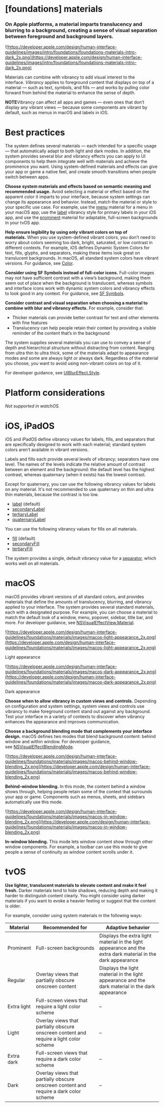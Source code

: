 # **[foundations] materials**

### On Apple platforms, a material imparts translucency and blurring to a background, creating a sense of visual separation between foreground and background layers.

![https://developer.apple.com/design/human-interface-guidelines/images/intro/foundations/foundations-materials-intro-dark_2x.png](https://developer.apple.com/design/human-interface-guidelines/images/intro/foundations/foundations-materials-intro-dark_2x.png)

Materials can combine with vibrancy to add visual interest to the interface. *Vibrancy* applies to foreground content that displays on top of a material — such as text, symbols, and fills — and works by pulling color forward from behind the material to enhance the sense of depth.

**NOTE**Vibrancy can affect all apps and games — even ones that don’t display any vibrant views — because some components are vibrant by default, such as menus in macOS and labels in iOS.

# **Best practices**

The system defines several materials — each intended for a specific usage — that automatically adapt to both light and dark modes. In addition, the system provides several blur and vibrancy effects you can apply to UI components to help them integrate well with materials and achieve the prominence you want. Using system-defined materials and effects can give your app or game a native feel, and create smooth transitions when people switch between apps.

**Choose system materials and effects based on semantic meaning and recommended usage.** Avoid selecting a material or effect based on the apparent color it imparts to your interface, because system settings can change its appearance and behavior. Instead, match the material or style to your specific use case. For example, use the [menu](https://developer.apple.com/documentation/appkit/nsvisualeffectview/material/menu) material for a menu in your macOS app, use the [label](https://developer.apple.com/documentation/uikit/uivibrancyeffectstyle/label) vibrancy style for primary labels in your iOS app, and use the [prominent](https://developer.apple.com/documentation/uikit/uiblureffect/style/prominent) material for adaptable, full-screen backgrounds in your tvOS app.

**Help ensure legibility by using only vibrant colors on top of materials.** When you use system-defined vibrant colors, you don’t need to worry about colors seeming too dark, bright, saturated, or low contrast in different contexts. For example, iOS defines Dynamic System Colors for text, fills, glyphs, and separators, making these items look great on translucent backgrounds. In macOS, all standard system colors have vibrant versions. For guidance, see [Color](https://developer.apple.com/design/human-interface-guidelines/foundations/color).

**Consider using SF Symbols instead of full-color icons.** Full-color images may not have sufficient contrast with a view’s background, making them seem out of place when the background is translucent, whereas symbols and interface icons work with dynamic system colors and vibrancy effects to look good in any context. For guidance, see [SF Symbols](https://developer.apple.com/design/human-interface-guidelines/foundations/sf-symbols).

**Consider contrast and visual separation when choosing a material to combine with blur and vibrancy effects.** For example, consider that:

- Thicker materials can provide better contrast for text and other elements with fine features
- Translucency can help people retain their context by providing a visible reminder of the content that’s in the background

The system supplies several materials you can use to convey a sense of depth and hierarchical structure without distracting from content. Ranging from ultra thin to ultra thick, some of the materials adapt to appearance modes and some are always light or always dark. Regardless of the material you choose, you want to avoid using non-vibrant colors on top of it.

For developer guidance, see [UIBlurEffect.Style](https://developer.apple.com/documentation/uikit/uiblureffect/style).

# **Platform considerations**

*Not supported in watchOS.*

# **iOS, iPadOS**

iOS and iPadOS define vibrancy values for labels, fills, and separators that are specifically designed to work with each material; standard system colors aren’t available in vibrant versions.

Labels and fills each provide several levels of vibrancy; separators have one level. The names of the levels indicate the relative amount of contrast between an element and the background: the default level has the highest contrast, whereas quaternary (when it exists) has the lowest contrast.

Except for quaternary, you can use the following vibrancy values for labels on any material. It's not recommended to use quaternary on thin and ultra thin materials, because the contrast is too low.

- [label](https://developer.apple.com/documentation/uikit/uivibrancyeffectstyle/label) (default)
- [secondaryLabel](https://developer.apple.com/documentation/uikit/uivibrancyeffectstyle/secondarylabel)
- [tertiaryLabel](https://developer.apple.com/documentation/uikit/uivibrancyeffectstyle/tertiarylabel)
- [quaternaryLabel](https://developer.apple.com/documentation/uikit/uivibrancyeffectstyle/quaternarylabel)

You can use the following vibrancy values for fills on all materials.

- [fill](https://developer.apple.com/documentation/uikit/uivibrancyeffectstyle/fill) (default)
- [secondaryFill](https://developer.apple.com/documentation/uikit/uivibrancyeffectstyle/secondaryfill)
- [tertiaryFill](https://developer.apple.com/documentation/uikit/uivibrancyeffectstyle/tertiaryfill)

The system provides a single, default vibrancy value for a [separator](https://developer.apple.com/documentation/uikit/uivibrancyeffectstyle/separator), which works well on all materials.

# **macOS**

macOS provides vibrant versions of all standard colors, and provides materials that define the amounts of translucency, blurring, and vibrancy applied to your interface. The system provides several standard materials, each with a designated purpose. For example, you can choose a material to match the default look of a window, menu, popover, sidebar, title bar, and more. For developer guidance, see [NSVisualEffectView.Material](https://developer.apple.com/documentation/appkit/nsvisualeffectview/material).

![https://developer.apple.com/design/human-interface-guidelines/foundations/materials/images/macos-light-appearance_2x.png](https://developer.apple.com/design/human-interface-guidelines/foundations/materials/images/macos-light-appearance_2x.png)

Light appearance

![https://developer.apple.com/design/human-interface-guidelines/foundations/materials/images/macos-dark-appearance_2x.png](https://developer.apple.com/design/human-interface-guidelines/foundations/materials/images/macos-dark-appearance_2x.png)

Dark appearance

**Choose when to allow vibrancy in custom views and controls.** Depending on configuration and system settings, system views and controls use vibrancy to make foreground content stand out against any background. Test your interface in a variety of contexts to discover when vibrancy enhances the appearance and improves communication.

**Choose a background blending mode that complements your interface design.** macOS defines two modes that blend background content: behind window and within window. For developer guidance, see [NSVisualEffectBlendingMode](https://developer.apple.com/documentation/appkit/nsvisualeffectblendingmode).

![https://developer.apple.com/design/human-interface-guidelines/foundations/materials/images/macos-behind-window-blending_2x.png](https://developer.apple.com/design/human-interface-guidelines/foundations/materials/images/macos-behind-window-blending_2x.png)

**Behind-window blending.** In this mode, the content behind a window shows through, helping people retain some of the context that surrounds your app or game. Components such as menus, sheets, and sidebars automatically use this mode.

![https://developer.apple.com/design/human-interface-guidelines/foundations/materials/images/macos-in-window-blending_2x.png](https://developer.apple.com/design/human-interface-guidelines/foundations/materials/images/macos-in-window-blending_2x.png)

**In-window blending.** This mode lets window content show through other window components. For example, a toolbar can use this mode to give people a sense of continuity as window content scrolls under it.

# **tvOS**

**Use lighter, translucent materials to elevate content and make it feel fresh.** Darker materials tend to hide shadows, reducing depth and making it harder to distinguish content clearly. You might consider using darker materials if you want to evoke a heavier feeling or suggest that the content is older.

For example, consider using system materials in the following ways:

| Material | Recommended for | Adaptive behavior |
| --- | --- | --- |
| Prominent | Full-screen backgrounds | Displays the extra light material in the light appearance and the extra dark material in the dark appearance |
| Regular | Overlay views that partially obscure onscreen content | Displays the light material in the light appearance and the dark material in the dark appearance |
| Extra light | Full-screen views that require a light color scheme | – |
| Light | Overlay views that partially obscure onscreen content and require a light color scheme | – |
| Extra dark | Full-screen views that require a dark color scheme | – |
| Dark | Overlay views that partially obscure onscreen content and require a dark color scheme | – |